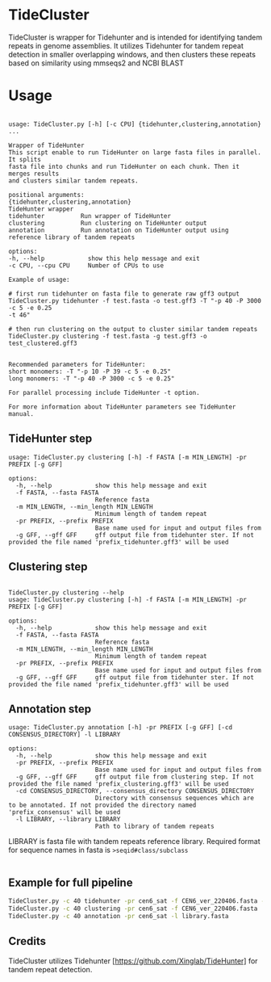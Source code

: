 # TideCluster

TideCluster is wrapper for Tidehunter and is intended for identifying tandem repeats in genome assemblies. It utilizes Tidehunter for tandem repeat detection in smaller overlapping windows, and then clusters these repeats based on similarity using mmseqs2 and NCBI BLAST

# Usage

```help

usage: TideCluster.py [-h] [-c CPU] {tidehunter,clustering,annotation} ...

Wrapper of TideHunter
This script enable to run TideHunter on large fasta files in parallel. It splits
fasta file into chunks and run TideHunter on each chunk. Then it merges results
and clusters similar tandem repeats.

positional arguments:
{tidehunter,clustering,annotation}
TideHunter wrapper
tidehunter          Run wrapper of TideHunter
clustering          Run clustering on TideHunter output
annotation          Run annotation on TideHunter output using reference library of tandem repeats

options:
-h, --help            show this help message and exit
-c CPU, --cpu CPU     Number of CPUs to use

Example of usage:

# first run tidehunter on fasta file to generate raw gff3 output
TideCluster.py tidehunter -f test.fasta -o test.gff3 -T "-p 40 -P 3000 -c 5 -e 0.25 
-t 46"

# then run clustering on the output to cluster similar tandem repeats
TideCluster.py clustering -f test.fasta -g test.gff3 -o test_clustered.gff3


Recommended parameters for TideHunter:
short monomers: -T "-p 10 -P 39 -c 5 -e 0.25"
long monomers: -T "-p 40 -P 3000 -c 5 -e 0.25"

For parallel processing include TideHunter -t option. 

For more information about TideHunter parameters see TideHunter manual.
```

## TideHunter step

```help
usage: TideCluster.py clustering [-h] -f FASTA [-m MIN_LENGTH] -pr PREFIX [-g GFF]

options:
  -h, --help            show this help message and exit
  -f FASTA, --fasta FASTA
                        Reference fasta
  -m MIN_LENGTH, --min_length MIN_LENGTH
                        Minimum length of tandem repeat
  -pr PREFIX, --prefix PREFIX
                        Base name used for input and output files from
  -g GFF, --gff GFF     gff output file from tidehunter ster. If not provided the file named 'prefix_tidehunter.gff3' will be used
```

## Clustering step

```help

TideCluster.py clustering --help
usage: TideCluster.py clustering [-h] -f FASTA [-m MIN_LENGTH] -pr PREFIX [-g GFF]

options:
  -h, --help            show this help message and exit
  -f FASTA, --fasta FASTA
                        Reference fasta
  -m MIN_LENGTH, --min_length MIN_LENGTH
                        Minimum length of tandem repeat
  -pr PREFIX, --prefix PREFIX
                        Base name used for input and output files from
  -g GFF, --gff GFF     gff output file from tidehunter ster. If not provided the file named 'prefix_tidehunter.gff3' will be used

```

## Annotation step

```help
usage: TideCluster.py annotation [-h] -pr PREFIX [-g GFF] [-cd CONSENSUS_DIRECTORY] -l LIBRARY

options:
  -h, --help            show this help message and exit
  -pr PREFIX, --prefix PREFIX
                        Base name used for input and output files from
  -g GFF, --gff GFF     gff output file from clustering step. If not provided the file named 'prefix_clustering.gff3' will be used
  -cd CONSENSUS_DIRECTORY, --consensus_directory CONSENSUS_DIRECTORY
                        Directory with consensus sequences which are to be annotated. If not provided the directory named 'prefix_consensus' will be used
  -l LIBRARY, --library LIBRARY
                        Path to library of tandem repeats

```

LIBRARY is fasta file with tandem repeats reference library.
Required format for sequence names  in fasta is `>seqid#class/subclass`

```

```

## Example for full pipeline

```bash
TideCluster.py -c 40 tidehunter -pr cen6_sat -f CEN6_ver_220406.fasta -T "-p 40 -P 3000 -c 5 -e 0.25"
TideCluster.py -c 40 clustering -pr cen6_sat -f CEN6_ver_220406.fasta
TideCluster.py -c 40 annotation -pr cen6_sat -l library.fasta


```

## Credits

TideCluster utilizes Tidehunter [https://github.com/Xinglab/TideHunter] for tandem repeat detection.
